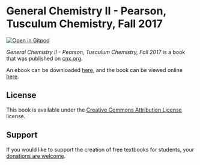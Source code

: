 # General Chemistry II - Pearson, Tusculum Chemistry, Fall 2017

[![Open in Gitpod](https://gitpod.io/button/open-in-gitpod.svg)](https://gitpod.io/from-referrer/)

_General Chemistry II - Pearson, Tusculum Chemistry, Fall 2017_ is a book that was published on [cnx.org](https://cnx.org/).

An ebook can be downloaded [here](https://github.com/cnx-user-books/cnxbook-general-chemistry-ii-pearson-tusculum-chemistry-fall-2017/releases/latest), and the book can be viewed online [here](https://github.com/cnx-user-books/cnxbook-general-chemistry-ii-pearson-tusculum-chemistry-fall-2017/releases/latest).

## License
This book is available under the [Creative Commons Attribution License](./LICENSE) license.

## Support
If you would like to support the creation of free textbooks for students, your [donations are welcome](https://riceconnect.rice.edu/donation/support-openstax-banner).
